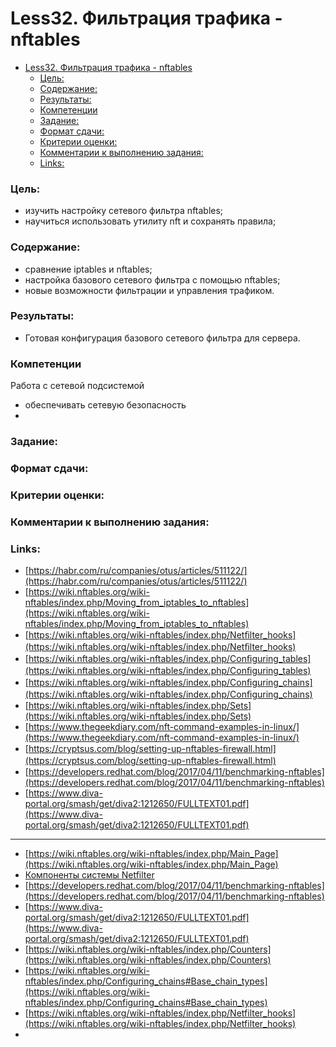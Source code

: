 # Less32. Фильтрация трафика - nftables
- [Less32. Фильтрация трафика - nftables](#less32-фильтрация-трафика---nftables)
    - [Цель:](#цель)
    - [Содержание:](#содержание)
    - [Результаты:](#результаты)
    - [Компетенции](#компетенции)
    - [Задание:](#задание)
    - [Формат сдачи:](#формат-сдачи)
    - [Критерии оценки:](#критерии-оценки)
    - [Комментарии к выполнению задания:](#комментарии-к-выполнению-задания)
    - [Links:](#links)

### Цель: 
- изучить настройку сетевого фильтра nftables;
- научиться использовать утилиту nft и сохранять правила;
  
### Содержание:
- сравнение iptables и nftables;
- настройка базового сетевого фильтра с помощью nftables;
- новые возможности фильтрации и управления трафиком.
 
### Результаты:
- Готовая конфигурация базового сетевого фильтра для сервера.
  
### Компетенции

Работа с сетевой подсистемой
- обеспечивать сетевую безопасность
- 
### Задание:


### Формат сдачи: 


### Критерии оценки:

### Комментарии к выполнению задания:


### Links:
- [https://habr.com/ru/companies/otus/articles/511122/](https://habr.com/ru/companies/otus/articles/511122/)
- [https://wiki.nftables.org/wiki-nftables/index.php/Moving_from_iptables_to_nftables](https://wiki.nftables.org/wiki-nftables/index.php/Moving_from_iptables_to_nftables)
- [https://wiki.nftables.org/wiki-nftables/index.php/Netﬁlter_hooks](https://wiki.nftables.org/wiki-nftables/index.php/Netﬁlter_hooks)
- [https://wiki.nftables.org/wiki-nftables/index.php/Conﬁguring_tables](https://wiki.nftables.org/wiki-nftables/index.php/Conﬁguring_tables)
- [https://wiki.nftables.org/wiki-nftables/index.php/Conﬁguring_chains](https://wiki.nftables.org/wiki-nftables/index.php/Conﬁguring_chains)
- [https://wiki.nftables.org/wiki-nftables/index.php/Sets](https://wiki.nftables.org/wiki-nftables/index.php/Sets)
- [https://www.thegeekdiary.com/nft-command-examples-in-linux/](https://www.thegeekdiary.com/nft-command-examples-in-linux/)
- [https://cryptsus.com/blog/setting-up-nftables-ﬁrewall.html](https://cryptsus.com/blog/setting-up-nftables-ﬁrewall.html)
- [https://developers.redhat.com/blog/2017/04/11/benchmarking-nftables](https://developers.redhat.com/blog/2017/04/11/benchmarking-nftables)
- [https://www.diva-portal.org/smash/get/diva2:1212650/FULLTEXT01.pdf](https://www.diva-portal.org/smash/get/diva2:1212650/FULLTEXT01.pdf)


---

- [https://wiki.nftables.org/wiki-nftables/index.php/Main_Page](https://wiki.nftables.org/wiki-nftables/index.php/Main_Page)
- [Компоненты системы Netfilter](https://en.wikipedia.org/wiki/Netfilter)
- [https://developers.redhat.com/blog/2017/04/11/benchmarking-nftables](https://developers.redhat.com/blog/2017/04/11/benchmarking-nftables)
- [https://www.diva-portal.org/smash/get/diva2:1212650/FULLTEXT01.pdf](https://www.diva-portal.org/smash/get/diva2:1212650/FULLTEXT01.pdf)
- [https://wiki.nftables.org/wiki-nftables/index.php/Counters](https://wiki.nftables.org/wiki-nftables/index.php/Counters)
- [https://wiki.nftables.org/wiki-nftables/index.php/Configuring_chains#Base_chain_types](https://wiki.nftables.org/wiki-nftables/index.php/Configuring_chains#Base_chain_types)
- [https://wiki.nftables.org/wiki-nftables/index.php/Netfilter_hooks](https://wiki.nftables.org/wiki-nftables/index.php/Netfilter_hooks)
- 
